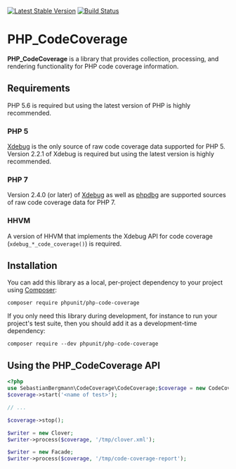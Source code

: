 [![Latest Stable Version](https://poser.pugx.org/phpunit/php-code-coverage/v/stable.png)](https://packagist.org/packages/phpunit/php-code-coverage)
[![Build Status](https://travis-ci.org/sebastianbergmann/php-code-coverage.svg?branch=master)](https://travis-ci.org/sebastianbergmann/php-code-coverage)

# PHP_CodeCoverage

**PHP_CodeCoverage** is a library that provides collection, processing, and rendering functionality for PHP code coverage information.

## Requirements

PHP 5.6 is required but using the latest version of PHP is highly recommended.

### PHP 5

[Xdebug](http://xdebug.org/) is the only source of raw code coverage data supported for PHP 5. Version 2.2.1 of Xdebug is required but using the latest version is highly recommended.

### PHP 7

Version 2.4.0 (or later) of [Xdebug](http://xdebug.org/) as well as [phpdbg](http://phpdbg.com/docs) are supported sources of raw code coverage data for PHP 7.

### HHVM

A version of HHVM that implements the Xdebug API for code coverage (`xdebug_*_code_coverage()`) is required.

## Installation

You can add this library as a local, per-project dependency to your project using [Composer](https://getcomposer.org/):

    composer require phpunit/php-code-coverage

If you only need this library during development, for instance to run your project's test suite, then you should add it as a development-time dependency:

    composer require --dev phpunit/php-code-coverage

## Using the PHP_CodeCoverage API

```php
<?php
use SebastianBergmann\CodeCoverage\CodeCoverage;$coverage = new CodeCoverage;
$coverage->start('<name of test>');

// ...

$coverage->stop();

$writer = new Clover;
$writer->process($coverage, '/tmp/clover.xml');

$writer = new Facade;
$writer->process($coverage, '/tmp/code-coverage-report');
```

